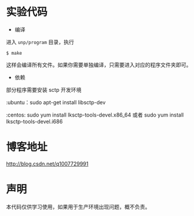 # 实验代码

- 编译

进入 `unp/program` 目录，执行

```
$ make
```

这样会编译所有文件。如果你需要单独编译，只需要进入对应的程序文件夹即可。

- 依赖

部分程序需要安装 sctp 开发环境

 :ubuntu：sudo apt-get install libsctp-dev

 :centos: sudo yum install lksctp-tools-devel.x86_64 或者 sudo yum install lksctp-tools-devel.i686

# 博客地址

http://blog.csdn.net/q1007729991

# 声明

本代码仅供学习使用，如果用于生产环境出现问题，概不负责。
